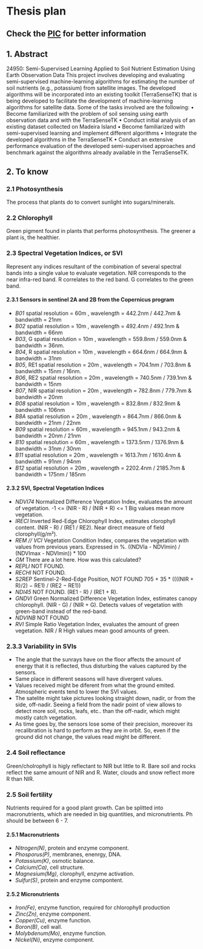 # Thesis plan

## Check the [PIC](93748_PIC_Rafael_Candeias.pdf) for better information

## 1. Abstract

24950: Semi-Supervised Learning Applied to Soil Nutrient Estimation Using Earth Observation Data
This project involves developing and evaluating semi-supervised machine-learning algorithms for estimating the number of soil nutrients (e.g., potassium) from satellite images. The developed algorithms will be incorporated into an existing toolkit (TerraSenseTK) that is being developed to facilitate the development of machine-learning algorithms for satellite data. Some of the tasks involved are the following:
• Become familiarized with the problem of soil sensing using earth observation data and with the TerraSenseTK
• Conduct initial analysis of an existing dataset collected on Madeira Island
• Become familiarized with semi-supervised learning and implement different algorithms
• Integrate the developed algorithms in the TerraSenseTK
• Conduct an extensive performance evaluation of the developed semi-supervised approaches and benchmark against the algorithms already available in the TerraSenseTK.

## 2. To know

### 2.1 Photosynthesis

The process that plants do to convert sunlight into sugars/minerals.

### 2.2 Chlorophyll

Green pigment found in plants that performs photosynthesis. The greener a plant is, the healthier.

### 2.3 Spectral Vegetation Indices, or SVI

Represent any indices resultant of the combination of several spectral bands into a single value to evaluate vegetation.
NIR corresponds to the near infra-red band.
R correlates to the red band.
G correlates to the green band.

#### 2.3.1 Sensors in sentinel 2A and 2B from the Copernicus program

- *B01* spatial resolution = 60m , wavelength = 442.2nm / 442.7nm & bandwidth = 21nm
- *B02* spatial resolution = 10m , wavelength = 492.4nm / 492.1nm & bandwidth = 66nm
- *B03*, G spatial resolution = 10m , wavelength = 559.8nm / 559.0nm & bandwidth = 36nm.
- *B04*, R spatial resolution = 10m , wavelength = 664.6nm / 664.9nm & bandwidth = 31nm
- *B05*, RE1 spatial resolution = 20m , wavelength = 704.1nm / 703.8nm & bandwidth = 15nm / 16nm.
- *B06*, RE2 spatial resolution = 20m , wavelength = 740.5nm / 739.1nm & bandwidth = 15nm
- *B07*, NIR spatial resolution = 20m , wavelength = 782.8nm / 779.7nm & bandwidth = 20nm
- *B08* spatial resolution = 10m , wavelength = 832.8nm / 832.9nm & bandwidth = 106nm
- *B8A* spatial resolution = 20m , wavelength = 864.7nm / 866.0nm & bandwidth = 21nm / 22nm
- *B09* spatial resolution = 60m , wavelength = 945.1nm / 943.2nm & bandwidth = 20nm / 21nm
- *B10* spatial resolution = 60m , wavelength = 1373.5nm / 1376.9nm & bandwidth = 31nm / 30nm
- *B11* spatial resolution = 20m , wavelength = 1613.7nm / 1610.4nm & bandwidth = 91nm / 94nm
- *B12* spatial resolution = 20m , wavelength = 2202.4nm / 2185.7nm & bandwidth = 175nm / 185nm

#### 2.3.2 SVI, Spectral Vegetation Indices

- *NDVI74* Normalized Difference Vegetation Index, evaluates the amount of vegetation.
    -1 <= (NIR - R) / (NIR + R) <= 1
    Big values mean more vegetation.
- *IRECI* Inverted Red-Edge Chlorophyll Index, estimates clorophyll content.
    (NIR - R) / (RE1 / RE2).
    Near direct measure of field clorophyll(g/m²).
- *REM // VCI* Vegetation Condition Index, compares the vegetation with values from previous years.
    Expressed in %.
    ((NDVIa - NDVImin) / (NDVImax - NDVImin)) * 100
- *GM* There are a lot here. How was this calculated?
- *REPLI* NOT FOUND.
- *RECHI* NOT FOUND.
- *S2REP* Sentinel-2-Red-Edge Position, NOT FOUND
    705 + 35 * ((((NIR + R)/2) − RE1) / (RE2 − RE1))
- *NDI45* NOT FOUND.
    (RE1 - R) / (RE1 + R).
- *GNDVI* Green Normalized Difference Vegetation Index, estimates canopy chlorophyll.
    (NIR - G) / (NIR + G).
    Detects values of vegetation with green-band instead of the red-band.
- *NDVINB* NOT FOUND
- *RVI* Simple Ratio Vegetation Index, evaluates the amount of green vegetation.
    NIR / R
    High values mean good amounts of green.

### 2.3.3 Variability in SVIs

- The angle that the sunrays have on the floor affects the amount of energy that it is reflected, thus disturbing the values captured by the sensors.
- Same place in different seasons will have divergent values.
- Values received might be diferent from what the ground emited. Atmospheric events tend to lower the SVI values.
- The satelite might take pictures looking straight down, nadir, or from the side, off-nadir. Seeing a field from the nadir point of view allows to detect more soil, rocks, leafs, etc.. than the off-nadir, which might mostly catch vegetation.
- As time goes by, the sensors lose some of their precision, moreover its recalibration is hard to perform as they are in orbit. So, even if the ground did not change, the values read might be different.

### 2.4 Soil reflectance

Green/cholrophyll is higly reflectant to NIR but little to R.
Bare soil and rocks reflect the same amount of NIR and R.
Water, clouds and snow reflect more R than NIR.

### 2.5 Soil fertility

Nutrients required for a good plant growth. Can be splitted into macronutrients, which are needed in big quantities, and micronutrients.
Ph should be between 6 - 7.

#### 2.5.1 Macronutrients

- *Nitrogen(N)*, protein and enzyme component.
- *Phosporus(P)*, membranes, enenrgy, DNA.
- *Potassium(K)*, osmotic balance.
- *Calcium(Ca)*, cell structure.
- *Magnesium(Mg)*, clorophyll, enzyme activation.
- *Sulfur(S)*, protein and enzyme compontent.

#### 2.5.2 Micronutrients

- *Iron(Fe)*, enzyme function, required for chlorophyll production
- *Zinc(Zn)*, enzyme component.
- *Copper(Cu)*, enzyme function.
- *Boron(B)*, cell wall.
- *Molybdenum(Mo)*, enzyme function.
- *Nickel(Ni)*, enzyme component.
